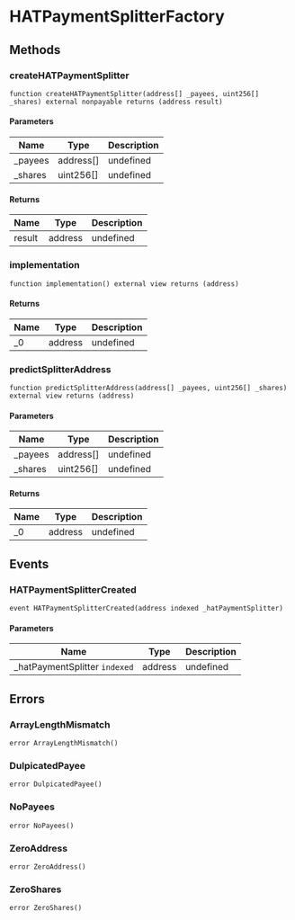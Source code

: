 # HATPaymentSplitterFactory









## Methods

### createHATPaymentSplitter

```solidity
function createHATPaymentSplitter(address[] _payees, uint256[] _shares) external nonpayable returns (address result)
```





#### Parameters

| Name | Type | Description |
|---|---|---|
| _payees | address[] | undefined |
| _shares | uint256[] | undefined |

#### Returns

| Name | Type | Description |
|---|---|---|
| result | address | undefined |

### implementation

```solidity
function implementation() external view returns (address)
```






#### Returns

| Name | Type | Description |
|---|---|---|
| _0 | address | undefined |

### predictSplitterAddress

```solidity
function predictSplitterAddress(address[] _payees, uint256[] _shares) external view returns (address)
```





#### Parameters

| Name | Type | Description |
|---|---|---|
| _payees | address[] | undefined |
| _shares | uint256[] | undefined |

#### Returns

| Name | Type | Description |
|---|---|---|
| _0 | address | undefined |



## Events

### HATPaymentSplitterCreated

```solidity
event HATPaymentSplitterCreated(address indexed _hatPaymentSplitter)
```





#### Parameters

| Name | Type | Description |
|---|---|---|
| _hatPaymentSplitter `indexed` | address | undefined |



## Errors

### ArrayLengthMismatch

```solidity
error ArrayLengthMismatch()
```






### DulpicatedPayee

```solidity
error DulpicatedPayee()
```






### NoPayees

```solidity
error NoPayees()
```






### ZeroAddress

```solidity
error ZeroAddress()
```






### ZeroShares

```solidity
error ZeroShares()
```








